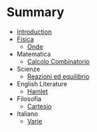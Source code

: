 # Summary

* [Introduction](README.md)
* [Fisica](fisica.md)
  * [Onde](fisica\onde.md)
* Matematica
  * [Calcolo Combinatorio](matematica\combinatoria.md)
* Scienze
  * [Reazioni ed equilibrio](scienze\equilibrio_reazioni.md)
* English Literature
  * [Hamlet](english_literature\hamlet.md)
* Filosofia
  * [Cartesio](filosofia\cartesio.md)
* Italiano
  * [Varie](/italiano/varie.md "Varie")



